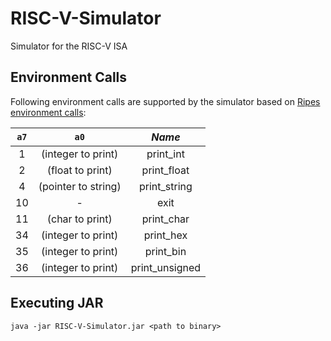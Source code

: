 # RISC-V-Simulator
Simulator for the RISC-V ISA

## Environment Calls
Following environment calls are supported by the simulator based on [Ripes environment calls](https://github.com/mortbopet/Ripes/blob/master/docs/ecalls.md):

|  `a7`  |          `a0`         |     *Name*     |
|:--:|:-------------------:|:------------:|
| 1  | (integer to print)  | print_int    |
| 2  | (float to print) | print_float |
| 4  | (pointer to string) | print_string |
| 10 | -                   | exit         |
| 11 | (char to print) | print_char |
| 34 | (integer to print) | print_hex |
| 35 | (integer to print) | print_bin |
| 36 | (integer to print) | print_unsigned |

## Executing JAR

```shell
java -jar RISC-V-Simulator.jar <path to binary>
```

